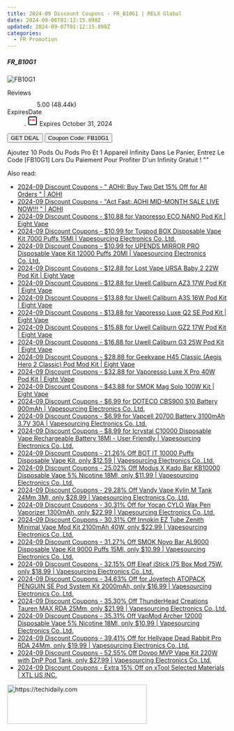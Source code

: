 ```yaml
---
title: 2024-09 Discount Coupons - FR_B10G1 | RELX Global
date: 2024-09-06T01:12:15.098Z
updated: 2024-09-07T01:12:15.098Z
categories:
  - FR Promotion
---
```



<div class="max-w-4xl mx-auto grid grid-cols-1 lg:max-w-5xl lg:gap-x-20 lg:grid-cols-2">
  <div class="relative p-3 col-start-1 row-start-1 flex flex-col-reverse rounded-lg bg-gradient-to-t from-black/75 via-black/0 sm:bg-none sm:row-start-2 sm:p-0 lg:row-start-1">
    <h5 class="mt-1 text-lg font-semibold text-white sm:text-slate-900 md:text-2xl dark:sm:text-white">FR_B10G1</h5>
  </div>
  
  <div class="col-start-1 col-end-3 row-start-1 grid gap-4 sm:mb-6 sm:grid-cols-4 lg:col-start-2 lg:row-span-6 lg:row-end-6 lg:mb-0 lg:gap-6">
      <img src="&quot;&quot;" onClick="javascript:window.open(decodeURIComponent('%22https%3A%2F%2Fwww.shareasale.com%2Fu.cfm%3Fd%3D1231599%26m%3D92020%26u%3D4338022%22'), '_blank');void(0);" alt="FB10G1" class="h-60 w-full rounded-lg object-cover sm:col-span-2 sm:h-52 lg:col-span-full" loading="lazy" />
    
  </div>
  <dl class="row-start-2 mt-4 flex items-center text-xs font-medium sm:row-start-3 sm:mt-1 md:mt-2.5 lg:row-start-2">
    <dt class="sr-only">Reviews</dt>
    <dd class="flex items-center text-indigo-600 dark:text-indigo-400">
      <svg width="24" height="24" fill="none" aria-hidden="true" class="mr-1 stroke-current dark:stroke-indigo-500">
        <path d="m12 5 2 5h5l-4 4 2.103 5L12 16l-5.103 3L9 14l-4-4h5l2-5Z" stroke-width="2" stroke-linecap="round" stroke-linejoin="round" />
      </svg>
      <span>5.00 <span class="font-normal text-slate-400">(48.44k)</span></span>
    </dd>
    <dt class="sr-only">ExpiresDate</dt>
    <dd class="flex items-center">
      <svg width="2" height="2" aria-hidden="true" fill="currentColor" class="mx-3 text-slate-300">
        <circle cx="1" cy="1" r="1" />
      </svg>
      <svg width="24" height="24" viewBox="0 0 24 24" fill="none" stroke="currentColor" stroke-width="2">
        <rect x="3" y="3" width="18" height="18" rx="2" fill="#fff" />
        <path d="M6 10L18 10" stroke="red" stroke-width="2" fill="none" />
        <path d="M10 6L10 18" stroke="#fff" stroke-width="2" fill="none" />
      </svg>
      Expires October 31, 2024    </dd>
  </dl>
  <div class="col-start-1 row-start-3 mt-4 self-center sm:col-start-2 sm:row-span-2 sm:row-start-2 sm:mt-0 lg:col-start-1 lg:row-start-3 lg:row-end-4 lg:mt-6">
    <button type="button" onClick="javascript:window.open(decodeURIComponent('%22https%3A%2F%2Fwww.shareasale.com%2Fu.cfm%3Fd%3D1231599%26m%3D92020%26u%3D4338022%22'), '_blank');void(0);" class="rounded-lg bg-red-600 px-3 py-2 text-sm font-medium leading-6 text-white">GET DEAL</button>
    <button type="button" onClick="javascript:window.open(decodeURIComponent('%22https%3A%2F%2Fwww.shareasale.com%2Fu.cfm%3Fd%3D1231599%26m%3D92020%26u%3D4338022%22'), '_blank');void(0);" class="border-dashed border-2 border-indigo-600 bg-green-100 text-sm leading-6 font-medium py-2 px-3 rounded-lg">Coupon Code: FB10G1</button>
  </div>
  <p class="col-start-1 mt-4 text-sm leading-6 sm:col-span-2 lg:col-span-1 lg:row-start-4 lg:mt-6 dark:text-slate-400">
    Ajoutez 10 Pods Ou Pods Pro Et 1 Appareil Infinity Dans Le Panier, Entrez Le Code [FB10G1] Lors Du Paiement Pour Profiter D'un Infinity Gratuit ! 
""  </p>
</div>
<span class="atpl-alsoreadstyle">Also read:</span>
<div><ul>
<li><a href="https://coupons.techidaily.com/coupon-1089766-share-127380-sale/"><u>2024-09 Discount Coupons - " AOHI: Buy Two Get 15% Off for All Orders " | AOHI</u></a></li>
<li><a href="https://coupons.techidaily.com/coupon-1089764-share-127380-sale/"><u>2024-09 Discount Coupons - "Act Fast: AOHI MID-MONTH SALE LIVE NOW!!! " | AOHI</u></a></li>
<li><a href="https://coupons.techidaily.com/coupon-1088926-share-59344-sale/"><u>2024-09 Discount Coupons - $10.88 for Vaporesso ECO NANO Pod Kit | Eight Vape</u></a></li>
<li><a href="https://coupons.techidaily.com/coupon-1029983-share-90958-sale/"><u>2024-09 Discount Coupons - $10.99 for Tugpod BOX Disposable Vape Kit 7000 Puffs 15Ml | Vapesourcing Electronics Co.,Ltd.</u></a></li>
<li><a href="https://coupons.techidaily.com/coupon-1081518-share-90958-sale/"><u>2024-09 Discount Coupons - $10.99 for UPENDS MIRROR PRO Disposable Vape Kit 12000 Puffs 20Ml | Vapesourcing Electronics Co.,Ltd.</u></a></li>
<li><a href="https://coupons.techidaily.com/coupon-1088925-share-59344-sale/"><u>2024-09 Discount Coupons - $12.88 for Lost Vape URSA Baby 2 22W Pod Kit | Eight Vape</u></a></li>
<li><a href="https://coupons.techidaily.com/coupon-1088927-share-59344-sale/"><u>2024-09 Discount Coupons - $12.88 for Uwell Caliburn AZ3 17W Pod Kit | Eight Vape</u></a></li>
<li><a href="https://coupons.techidaily.com/coupon-1088931-share-59344-sale/"><u>2024-09 Discount Coupons - $13.88 for Uwell Caliburn A3S 16W Pod Kit | Eight Vape</u></a></li>
<li><a href="https://coupons.techidaily.com/coupon-1088919-share-59344-sale/"><u>2024-09 Discount Coupons - $13.88 for Vaporesso Luxe Q2 SE Pod Kit | Eight Vape</u></a></li>
<li><a href="https://coupons.techidaily.com/coupon-1088928-share-59344-sale/"><u>2024-09 Discount Coupons - $15.88 for Uwell Caliburn GZ2 17W Pod Kit | Eight Vape</u></a></li>
<li><a href="https://coupons.techidaily.com/coupon-1088923-share-59344-sale/"><u>2024-09 Discount Coupons - $16.88 for Uwell Caliburn G3 25W Pod Kit | Eight Vape</u></a></li>
<li><a href="https://coupons.techidaily.com/coupon-1088930-share-59344-sale/"><u>2024-09 Discount Coupons - $28.88 for Geekvape H45 Classic (Aegis Hero 2 Classic) Pod Mod Kit | Eight Vape</u></a></li>
<li><a href="https://coupons.techidaily.com/coupon-1088922-share-59344-sale/"><u>2024-09 Discount Coupons - $32.88 for Vaporesso Luxe X Pro 40W Pod Kit | Eight Vape</u></a></li>
<li><a href="https://coupons.techidaily.com/coupon-1088932-share-59344-sale/"><u>2024-09 Discount Coupons - $43.88 for SMOK Mag Solo 100W Kit | Eight Vape</u></a></li>
<li><a href="https://coupons.techidaily.com/coupon-1066698-share-90958-sale/"><u>2024-09 Discount Coupons - $6.99 for DOTECO CBS900 510 Battery 900mAh | Vapesourcing Electronics Co.,Ltd.</u></a></li>
<li><a href="https://coupons.techidaily.com/coupon-1090557-share-90958-sale/"><u>2024-09 Discount Coupons - $6.99 for Vapcell 20700 Battery 3100mAh 3.7V 30A | Vapesourcing Electronics Co.,Ltd.</u></a></li>
<li><a href="https://coupons.techidaily.com/coupon-1089895-share-90958-sale/"><u>2024-09 Discount Coupons - $8.99 for Icrystal C10000 Disposable Vape Rechargeable Battery 18Ml - User Friendly | Vapesourcing Electronics Co.,Ltd.</u></a></li>
<li><a href="https://coupons.techidaily.com/coupon-1027021-share-90958-sale/"><u>2024-09 Discount Coupons - 21.26% Off BOT IT 10000 Puffs Disposable Vape Kit, only $12.59 | Vapesourcing Electronics Co.,Ltd.</u></a></li>
<li><a href="https://coupons.techidaily.com/coupon-1078353-share-90958-sale/"><u>2024-09 Discount Coupons - 25.02% Off Modus X Kado Bar KB10000 Disposable Vape 5% Nicotine 18Ml, only $11.99 | Vapesourcing Electronics Co.,Ltd.</u></a></li>
<li><a href="https://coupons.techidaily.com/coupon-1077557-share-90958-sale/"><u>2024-09 Discount Coupons - 29.28% Off Vandy Vape Kylin M Tank 24Mm 3Ml, only $28.99 | Vapesourcing Electronics Co.,Ltd.</u></a></li>
<li><a href="https://coupons.techidaily.com/coupon-1089817-share-90958-sale/"><u>2024-09 Discount Coupons - 30.31% Off for Yocan CYLO Wax Pen Vaporizer 1300mAh, only $22.99 | Vapesourcing Electronics Co.,Ltd.</u></a></li>
<li><a href="https://coupons.techidaily.com/coupon-1071404-share-90958-sale/"><u>2024-09 Discount Coupons - 30.31% Off Innokin EZ Tube Zenith Minimal Vape Mod Kit 2100mAh 40W, only $22.99 | Vapesourcing Electronics Co.,Ltd.</u></a></li>
<li><a href="https://coupons.techidaily.com/coupon-1041869-share-90958-sale/"><u>2024-09 Discount Coupons - 31.27% Off SMOK Novo Bar AL9000 Disposable Vape Kit 9000 Puffs 15Ml, only $10.99 | Vapesourcing Electronics Co.,Ltd.</u></a></li>
<li><a href="https://coupons.techidaily.com/coupon-1059850-share-90958-sale/"><u>2024-09 Discount Coupons - 32.15% Off Eleaf iStick I75 Box Mod 75W, only $18.99 | Vapesourcing Electronics Co.,Ltd.</u></a></li>
<li><a href="https://coupons.techidaily.com/coupon-672351-share-90958-sale/"><u>2024-09 Discount Coupons - 34.63% Off for Joyetech ATOPACK PENGUIN SE Pod System Kit 2000mAh, only $16.99 | Vapesourcing Electronics Co.,Ltd.</u></a></li>
<li><a href="https://coupons.techidaily.com/coupon-1064350-share-90958-sale/"><u>2024-09 Discount Coupons - 35.30% Off ThunderHead Creations Tauren MAX RDA 25Mm, only $21.99 | Vapesourcing Electronics Co.,Ltd.</u></a></li>
<li><a href="https://coupons.techidaily.com/coupon-1090525-share-90958-sale/"><u>2024-09 Discount Coupons - 35.31% Off VapMod Archer 12000 Disposable Vape 5% Nicotine 18Ml, only $10.99 | Vapesourcing Electronics Co.,Ltd.</u></a></li>
<li><a href="https://coupons.techidaily.com/coupon-1040210-share-90958-sale/"><u>2024-09 Discount Coupons - 39.41% Off for Hellvape Dead Rabbit Pro RDA 24Mm, only $19.99 | Vapesourcing Electronics Co.,Ltd.</u></a></li>
<li><a href="https://coupons.techidaily.com/coupon-1076140-share-90958-sale/"><u>2024-09 Discount Coupons - 52.55% Off Dovpo MVP Vape Kit 220W with DnP Pod Tank, only $27.99 | Vapesourcing Electronics Co.,Ltd.</u></a></li>
<li><a href="https://coupons.techidaily.com/coupon-1089468-share-106131-sale/"><u>2024-09 Discount Coupons - Extra 15% Off on xTool Selected Materials | XTL US INC.</u></a></li>
</ul></div>

<ins class="adsbygoogle"
      style="display:block"
      data-ad-client="ca-pub-7571918770474297"
      data-ad-slot="8358498916"
      data-ad-format="auto"
      data-full-width-responsive="true"></ins>
<!-- affiliate ads begin -->
<a href="https://aligracehair.sjv.io/c/5597632/2135357/19272" target="_top" id="2135357">
  <img src="//a.impactradius-go.com/display-ad/19272-2135357" border="0" alt="https://techidaily.com" width="320" height="90"/>
</a>
<img height="0" width="0" src="https://aligracehair.sjv.io/i/5597632/2135357/19272" style="position:absolute;visibility:hidden;" border="0" />
<!-- affiliate ads end -->